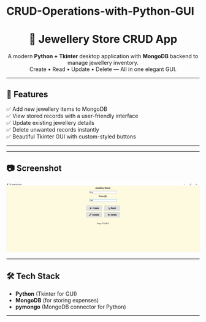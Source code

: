 # CRUD-Operations-with-Python-GUI

<h1 align="center">💎 Jewellery Store CRUD App</h1>

<p align="center">
A modern <b>Python + Tkinter</b> desktop application with <b>MongoDB</b> backend to manage jewellery inventory.<br>
Create • Read • Update • Delete — All in one elegant GUI.
</p>

---

## 🚀 Features
✅ Add new jewellery items to MongoDB  
✅ View stored records with a user-friendly interface  
✅ Update existing jewellery details  
✅ Delete unwanted records instantly  
✅ Beautiful Tkinter GUI with custom-styled buttons  

---

---

## 📷 Screenshot
![image alt](https://github.com/Anjali-118/CRUD-Operations-with-Python-GUI/blob/main/Screenshot.png?raw=true)

---

## 🛠 Tech Stack
- **Python** (Tkinter for GUI)
- **MongoDB** (for storing expenses)
- **pymongo** (MongoDB connector for Python)

---




